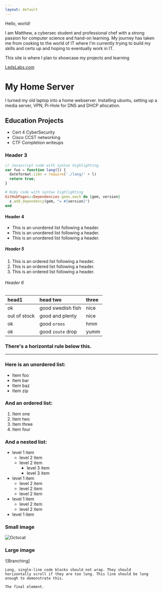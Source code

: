```yaml
---
layout: default
---
```


Hello, world!

I am Matthew, a cybersec student and professional chef with a strong passion for computer science and hand-on learning. My journey has taken me from cooking to the world of IT where I'm currently trying to build my skills and certs up and hoping to eventually work in IT.

This site is where I plan to showcase my projects and learning 

[LedsLabs.com](https://ledslabs.com/)

# My Home Server

I turned my old laptop into a home webserver. Installing ubuntu, setting up a media server, VPN, Pi-Hole for DNS and DHCP allocation. 

## Education Projects

*   Cert 4 CyberSecurity
*   Cisco CCST networking
*   CTF Completion writeups


### Header 3

```js
// Javascript code with syntax highlighting.
var fun = function lang(l) {
  dateformat.i18n = require('./lang/' + l)
  return true;
}
```

```ruby
# Ruby code with syntax highlighting
GitHubPages::Dependencies.gems.each do |gem, version|
  s.add_dependency(gem, "= #{version}")
end
```

#### Header 4

*   This is an unordered list following a header.
*   This is an unordered list following a header.
*   This is an unordered list following a header.

##### Header 5

1.  This is an ordered list following a header.
2.  This is an ordered list following a header.
3.  This is an ordered list following a header.

###### Header 6

| head1        | head two          | three |
|:-------------|:------------------|:------|
| ok           | good swedish fish | nice  |
| out of stock | good and plenty   | nice  |
| ok           | good `oreos`      | hmm   |
| ok           | good `zoute` drop | yumm  |

### There's a horizontal rule below this.

* * *

### Here is an unordered list:

*   Item foo
*   Item bar
*   Item baz
*   Item zip

### And an ordered list:

1.  Item one
1.  Item two
1.  Item three
1.  Item four

### And a nested list:

- level 1 item
  - level 2 item
  - level 2 item
    - level 3 item
    - level 3 item
- level 1 item
  - level 2 item
  - level 2 item
  - level 2 item
- level 1 item
  - level 2 item
  - level 2 item
- level 1 item

### Small image

![Octocat](https://github.githubassets.com/images/icons/emoji/octocat.png)

### Large image

![Branching]




```
Long, single-line code blocks should not wrap. They should horizontally scroll if they are too long. This line should be long enough to demonstrate this.
```

```
The final element.
```
